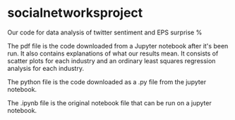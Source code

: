 # socialnetworksproject
Our code for data analysis of twitter sentiment and EPS surprise %

The pdf file is the code downloaded from a Jupyter notebook after it's been run. It also contains explanations of what our results mean. 
It consists of scatter plots for each industry and an ordinary least squares regression analysis for each industry.

The python file is the code downloaded as a .py file from the jupyter notebook.

The .ipynb file is the original notebook file that can be run on a jupyter notebook.
